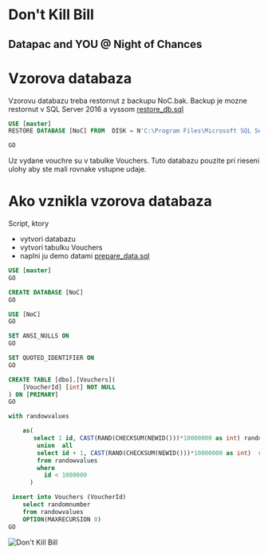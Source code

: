 # Don't Kill Bill
## Datapac and YOU @ Night of Chances

# Vzorova databaza
Vzorovu databazu treba restornut z backupu NoC.bak. Backup je mozne restornut v SQL Server 2016 a vyssom
[restore_db.sql](restore_db.sql)

```sql
USE [master]
RESTORE DATABASE [NoC] FROM  DISK = N'C:\Program Files\Microsoft SQL Server\MSSQL13.SQL\MSSQL\Backup\NoC.bak' WITH  FILE = 1,  NOUNLOAD,  REPLACE,  STATS = 5

GO
```

Uz vydane vouchre su v tabulke Vouchers. Tuto databazu pouzite pri rieseni ulohy aby ste mali rovnake vstupne udaje.

# Ako vznikla vzorova databaza
Script, ktory
* vytvori databazu
* vytvori tabulku Vouchers
* naplni ju demo datami
[prepare_data.sql](prepare_data.sql)


```sql
USE [master]
GO

CREATE DATABASE [NoC] 
GO

USE [NoC]
GO

SET ANSI_NULLS ON
GO

SET QUOTED_IDENTIFIER ON
GO

CREATE TABLE [dbo].[Vouchers](
	[VoucherId] [int] NOT NULL
) ON [PRIMARY]
GO

with randowvalues

    as(
       select 1 id, CAST(RAND(CHECKSUM(NEWID()))*10000000 as int) randomnumber
        union  all
        select id + 1, CAST(RAND(CHECKSUM(NEWID()))*10000000 as int)  randomnumber
        from randowvalues
        where 
          id < 1000000
      )

 insert into Vouchers (VoucherId) 
    select randomnumber
    from randowvalues
    OPTION(MAXRECURSION 0)
GO
```


![Don't Kill Bill](https://github.com/slado/NoC/img/KillBill_banner.jpg "Don't Kill Bill")

